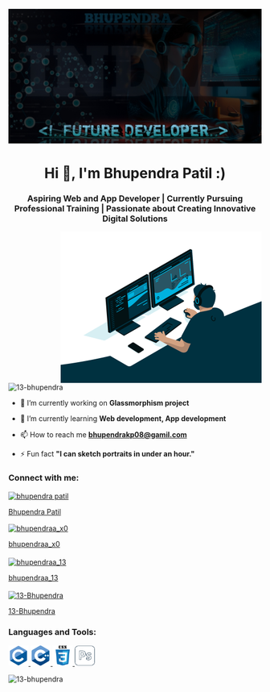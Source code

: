 ![logo](https://github.com/13-Bhupendra/13-Bhupendra/blob/main/20240730_150932.jpg)

<h1 align="center">Hi 👋, I'm Bhupendra Patil :)</h1>
<h3 align="center">Aspiring Web and App Developer | Currently Pursuing Professional Training | Passionate about Creating Innovative Digital Solutions</h3>

<img align="right" alt="coding" width="400" src="https://github.com/13-Bhupendra/13-Bhupendra/blob/main/gif.gif">

<p align="left"> <img src="https://komarev.com/ghpvc/?username=13-bhupendra&label=Profile%20views&color=0e75b6&style=flat" alt="13-bhupendra" /> </p>

- 🔭 I’m currently working on **Glassmorphism project**

- 🌱 I’m currently learning **Web development, App development**

- 📫 How to reach me **bhupendrakp08@gamil.com**

- ⚡ Fun fact **"I can sketch portraits in under an hour."**

<h3 align="left">Connect with me:</h3>
<p align="left">
<a href="https://fb.com/bhupendra patil" target="blank"><img align="center" src="https://raw.githubusercontent.com/rahuldkjain/github-profile-readme-generator/master/src/images/icons/Social/facebook.svg" alt="bhupendra patil" height="30" width="40" /><p>Bhupendra Patil</p></a>
<a href="https://instagram.com/bhupendraa_x0" target="blank"><img align="center" src="https://raw.githubusercontent.com/rahuldkjain/github-profile-readme-generator/master/src/images/icons/Social/instagram.svg" alt="bhupendraa_x0" height="30" width="40" /><p> bhupendraa_x0</a>
<br><br>
<a href="https://www.snapchat.com/add/bhupendraa_13?share_id=qXJgcNGQjGk&locale=en-US" target="blank"><img align="center" src="https://raw.githubusercontent.com/rahuldkjain/github-profile-readme-generator/master/src/images/icons/Social/snapchat.svg" alt="bhupendraa_13" height="30" width="40" /><p> bhupendraa_13</a>
 <br><br>    
<a href="https://github.com/13-Bhupendra" target="blank"><img align="center" src="https://raw.githubusercontent.com/rahuldkjain/github-profile-readme-generator/master/src/images/icons/Social/github.svg" alt="13-Bhupendra" height="30" width="40" /><p>13-Bhupendra </a>

</p>
     
<h3 align="left">Languages and Tools:</h3>
<p align="left"> <a href="https://www.cprogramming.com/" target="_blank" rel="noreferrer"> <img src="https://raw.githubusercontent.com/devicons/devicon/master/icons/c/c-original.svg" alt="c" width="40" height="40"/> </a> <a href="https://www.w3schools.com/cpp/" target="_blank" rel="noreferrer"> <img src="https://raw.githubusercontent.com/devicons/devicon/master/icons/cplusplus/cplusplus-original.svg" alt="cplusplus" width="40" height="40"/> </a> <a href="https://www.w3schools.com/css/" target="_blank" rel="noreferrer"> <img src="https://raw.githubusercontent.com/devicons/devicon/master/icons/css3/css3-original-wordmark.svg" alt="css3" width="40" height="40"/> </a> <a href="https://www.photoshop.com/en" target="_blank" rel="noreferrer"> <img src="https://raw.githubusercontent.com/devicons/devicon/master/icons/photoshop/photoshop-line.svg" alt="photoshop" width="40" height="40"/> </a> </p>

<p><img align="center" src="https://github-readme-streak-stats.herokuapp.com/?user=13-bhupendra&" alt="13-bhupendra" /></p>
